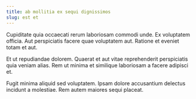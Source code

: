 ```yaml
---
title: ab mollitia ex sequi dignissimos
slug: est et
---
```


Cupiditate quia occaecati rerum laboriosam commodi unde. Ex voluptatem officia. Aut perspiciatis facere quae voluptatem aut. Ratione et eveniet totam et aut.

Et ut repudiandae dolorem. Quaerat et aut vitae reprehenderit perspiciatis quia veniam alias. Rem ut minima et similique laboriosam a facere adipisci et.

Fugit minima aliquid sed voluptatem. Ipsam dolore accusantium delectus incidunt a molestiae. Rem autem maiores sequi placeat.
